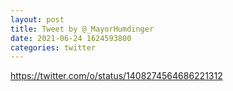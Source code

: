 ```yaml
--- 
layout: post 
title: Tweet by @_MayorHumdinger 
date: 2021-06-24 1624593800 
categories: twitter 
--- 
```

https://twitter.com/o/status/1408274564686221312